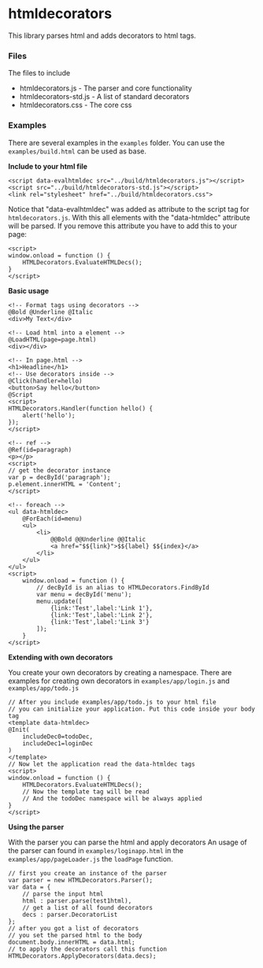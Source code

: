 # htmldecorators

This library parses html and adds decorators to html tags.

### Files

The files to include
- htmldecorators.js - The parser and core functionality
- htmldecorators-std.js - A list of standard decorators
- htmldecorators.css - The core css

### Examples

There are several examples in the ```examples``` folder.
You can use the ```examples/build.html``` can be used as base.

**Include to your html file**
```
<script data-evalhtmldec src="../build/htmldecorators.js"></script>
<script src="../build/htmldecorators-std.js"></script>
<link rel="stylesheet" href="../build/htmldecorators.css">
```
Notice that "data-evalhtmldec" was added as attribute to the script tag for ```htmldecorators.js```. With this
all elements with the "data-htmldec" attribute will be parsed.
If you remove this attribute you have to add this to your page:
```
<script>
window.onload = function () {
    HTMLDecorators.EvaluateHTMLDecs();
}
</script>
```

**Basic usage**
```
<!-- Format tags using decorators -->
@Bold @Underline @Italic
<div>My Text</div>

<!-- Load html into a element -->
@LoadHTML(page=page.html)
<div></div>

<!-- In page.html -->
<h1>Headline</h1>
<!-- Use decorators inside -->
@Click(handler=hello)
<button>Say hello</button>
@Script
<script>
HTMLDecorators.Handler(function hello() {
    alert('hello');
});
</script>

<!-- ref -->
@Ref(id=paragraph)
<p></p>
<script>
// get the decorator instance
var p = decById('paragraph');
p.element.innerHTML = 'Content';
</script>

<!-- foreach -->
<ul data-htmldec>
    @ForEach(id=menu)
    <ul>
        <li>
            @@Bold @@Underline @@Italic
            <a href="$${link}">$${label} $${index}</a>
        </li>
    </ul>
</ul>
<script>
    window.onload = function () {
        // decById is an alias to HTMLDecorators.FindById
        var menu = decById('menu');
        menu.update([
            {link:'Test',label:'Link 1'},
            {link:'Test',label:'Link 2'},
            {link:'Test',label:'Link 3'}
        ]);
    }
</script>
```

**Extending with own decorators**

You create your own decorators by creating a namespace.
There are examples for creating own decorators in
```examples/app/login.js``` and ```examples/app/todo.js```

```
// After you include examples/app/todo.js to your html file
// you can initialize your application. Put this code inside your body tag
<template data-htmldec>
@Init(
    includeDec0=todoDec,
    includeDec1=loginDec
)
</template>
// Now let the application read the data-htmldec tags 
<script>
window.onload = function () {
    HTMLDecorators.EvaluateHTMLDecs();
    // Now the template tag will be read
    // And the todoDec namespace will be always applied
}
</script>
```

**Using the parser**

With the parser you can parse the html and apply decorators
An usage of the parser can found in ```examples/loginapp.html``` 
in the ```examples/app/pageLoader.js``` the ```loadPage``` function.
```
// first you create an instance of the parser
var parser = new HTMLDecorators.Parser();
var data = {
    // parse the input html
    html : parser.parse(test1html),
    // get a list of all found decorators
    decs : parser.DecoratorList
};
// after you got a list of decorators
// you set the parsed html to the body
document.body.innerHTML = data.html;
// to apply the decorators call this function
HTMLDecorators.ApplyDecorators(data.decs);
```